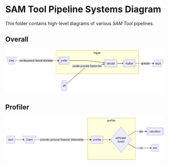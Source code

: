 # SAM Tool Pipeline Systems Diagram

This folder contains high-level diagrams of various _SAM Tool_ pipelines.

## Overall

![Overall](main_pipeline.png)

## Profiler

![Profiler](profiler_pipeline.png)
